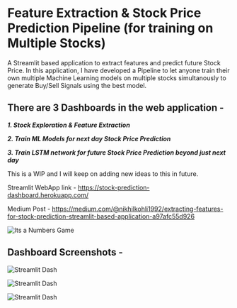 # Feature Extraction & Stock Price Prediction Pipeline (for training on Multiple Stocks)

A Streamlit based application to extract features and predict future Stock Price. 
In this application, I have developed a Pipeline to let anyone train their own multiple Machine Learning models on multiple stocks simultanously to generate Buy/Sell Signals using the best model. 

## There are 3 Dashboards in the web application - 

***1. Stock Exploration & Feature Extraction***

***2. Train ML Models for next day Stock Price Prediction***

***3. Train LSTM network for future Stock Price Prediction beyond just next day***

This is a WIP and I will keep on adding new ideas to this in future.

  Streamlit WebApp link - https://stock-prediction-dashboard.herokuapp.com/

  Medium Post - https://medium.com/@nikhilkohli1992/extracting-features-for-stock-prediction-streamlit-based-application-a97afc55d926


![Its a Numbers Game](https://github.com/Nikhilkohli1/Stock-Prediction-Portfolio-Optimization/blob/master/Streamlit%20Dashboard/Stock.gif)

## Dashboard Screenshots - 

![Streamlit Dash](https://github.com/Nikhilkohli1/Stock-Prediction-Portfolio-Optimization/blob/master/Streamlit%20Dashboard/Steramlitdash.PNG)

![Streamlit Dash](https://github.com/Nikhilkohli1/Stock-Prediction-Portfolio-Optimization/blob/master/Streamlit%20Dashboard/Streamlit%20features.PNG)

![Streamlit Dash](https://github.com/Nikhilkohli1/Stock-Prediction-Portfolio-Optimization/blob/master/Streamlit%20Dashboard/Streamlit2.PNG)
